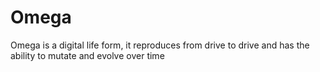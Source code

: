 # Omega
Omega is a digital life form, it reproduces from drive to drive and has the ability to mutate and evolve over time
